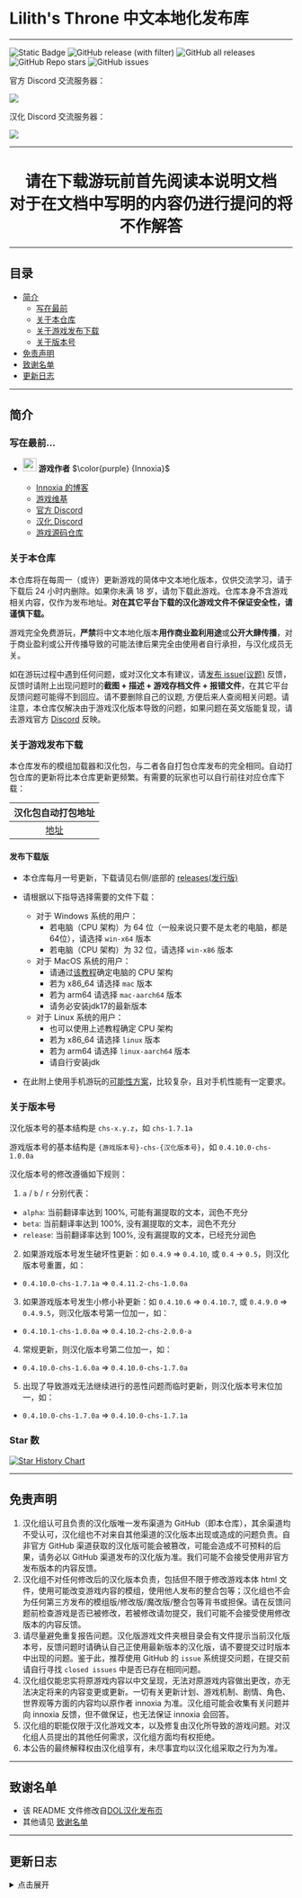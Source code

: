 # Lilith's Throne 中文本地化发布库

---
![Static Badge](https://img.shields.io/badge/Author-Innoxia-purple?link=https%3A%2F%2Flilithsthrone.blogspot.com%2F)
![GitHub release (with filter)](https://img.shields.io/github/v/release/chinese-liliths-throne/liliths-throne-chinese-release?link=https%3A%2F%2Fgithub.com%2Fchinese-liliths-throne%2Fliliths-throne-chinese-release%2Flatest)
![GitHub all releases](https://img.shields.io/github/downloads/chinese-liliths-throne/liliths-throne-chinese-release/total?link=https%3A%2F%2Fgithub.com%2Fchinese-liliths-throne%2Fliliths-throne-chinese-release%2Freleases%2Flatest)
![GitHub Repo stars](https://img.shields.io/github/stars/chinese-liliths-throne/liliths-throne-chinese-release)
![GitHub issues](https://img.shields.io/github/issues-raw/chinese-liliths-throne/liliths-throne-chinese-release)

官方 Discord 交流服务器：

[![](https://dcbadge.limes.pink/api/server/nDRvMXH)](https://discord.gg/nDRvMXH)

汉化 Discord 交流服务器：

[![](https://dcbadge.limes.pink/api/server/hqj7WA7PKp)](https://discord.gg/hqj7WA7PKp)

---

<div align="center">

# 请在下载游玩前首先阅读本说明文档<br>对于在文档中写明的内容仍进行提问的将不作解答

</div>

---

## 目录

* [简介](#简介)
  * [写在最前](#写在最前)
  * [关于本仓库](#关于本仓库)
  * [关于游戏发布下载](#关于游戏发布下载)
  * [关于版本号](#关于版本号)
* [免责声明](#免责声明)
* [致谢名单](#致谢名单)
* [更新日志](#更新日志)

---

## 简介
### 写在最前...
- <img decoding="async" src="https://avatars.githubusercontent.com/u/25914384?v=4" width="24" alt=""> <b>游戏作者</b> $\color{purple} {Innoxia}$

  - [Innoxia 的博客][blog]
  - [游戏维基][wiki]
  - [官方 Discord][discord]
  - [汉化 Discord][discord-zh]
  - [游戏源码仓库][github]

### 关于本仓库

本仓库将在每周一（或许）更新游戏的简体中文本地化版本，仅供交流学习，请于下载后 24 小时内删除。如果你未满 18 岁，请勿下载此游戏。仓库本身不含游戏相关内容，仅作为发布地址。**对在其它平台下载的汉化游戏文件不保证安全性，请谨慎下载。**

游戏完全免费游玩，**严禁**将中文本地化版本**用作商业盈利用途**或**公开大肆传播**，对于商业盈利或公开传播导致的可能法律后果完全由使用者自行承担，与汉化成员无关。

如在游玩过程中遇到任何问题，或对汉化文本有建议，请[发布 issue(议题)][issues] 反馈，反馈时请附上出现问题时的**截图 + 描述 + 游戏存档文件 + 报错文件**，在其它平台反馈问题可能得不到回应。请不要删除自己的议题, 方便后来人查阅相关问题。请注意，本仓库仅解决由于游戏汉化版本导致的问题，如果问题在英文版能复现，请去游戏官方 [Discord][discord] 反映。

### 关于游戏发布下载

本仓库发布的模组加载器和汉化包，与二者各自打包仓库发布的完全相同。自动打包仓库的更新将比本仓库更新更频繁。有需要的玩家也可以自行前往对应仓库下载：

|    汉化包自动打包地址     |
|:----------------:|
| [地址][i18n-build] |

#### 发布下载版
- 本仓库每月一号更新，下载请见右侧/底部的 [releases(发行版)][releases-latest]
- 请根据以下指导选择需要的文件下载：
  - 对于 Windows 系统的用户：
    - 若电脑（CPU 架构）为 64 位（一般来说只要不是太老的电脑，都是64位），请选择 `win-x64` 版本
    - 若电脑（CPU 架构）为 32 位，请选择 `win-x86` 版本
  - 对于 MacOS 系统的用户：
    - 请通过[该教程](https://juejin.cn/post/7112023770247725063)确定电脑的 CPU 架构
    - 若为 x86_64 请选择 `mac` 版本
    - 若为 arm64 请选择 `mac-aarch64` 版本
    - 请务必安装jdk17的最新版本
  - 对于 Linux 系统的用户：
    - 也可以使用上述教程确定 CPU 架构
    - 若为 x86_64 请选择 `linux` 版本
    - 若为 arm64 请选择 `linux-aarch64` 版本
    - 请自行安装jdk

- 在此附上使用手机游玩的[可能性方案](https://github.com/Agreous/liliths-throne-on-android#readme)，比较复杂，且对手机性能有一定要求。

### 关于版本号
汉化版本号的基本结构是 `chs-x.y.z`，如 `chs-1.7.1a`

游戏版本号的基本结构是 `{游戏版本号}-chs-{汉化版本号}`，如 `0.4.10.0-chs-1.0.0a`

汉化版本号的修改遵循如下规则：
1. `a` / `b` / `r` 分别代表：
  - `alpha`: 当前翻译率达到 100%, 可能有漏提取的文本，润色不充分
  - `beta`: 当前翻译率达到 100%, 没有漏提取的文本，润色不充分
  - `release`: 当前翻译率达到 100%, 没有漏提取的文本，已经充分润色
2. 如果游戏版本号发生破坏性更新：如 `0.4.9` => `0.4.10`, 或 `0.4` -> `0.5`，则汉化版本号重置，如：
  - `0.4.10.0-chs-1.7.1a` => `0.4.11.2-chs-1.0.0a`
3. 如果游戏版本号发生小修小补更新：如 `0.4.10.6` => `0.4.10.7`, 或 `0.4.9.0` => `0.4.9.5`，则汉化版本号第一位加一，如：
  - `0.4.10.1-chs-1.0.0a` => `0.4.10.2-chs-2.0.0-a`
4. 常规更新，则汉化版本号第二位加一，如：
  - `0.4.10.0-chs-1.6.0a` => `0.4.10.0-chs-1.7.0a`
5. 出现了导致游戏无法继续进行的恶性问题而临时更新，则汉化版本号末位加一，如：
  - `0.4.10.0-chs-1.7.0a` => `0.4.10.0-chs-1.7.1a`

### Star 数

[![Star History Chart](https://api.star-history.com/svg?repos=chinese-liliths-throne/liliths-throne-chinese-release&type=Date)](https://star-history.com/#chinese-liliths-throne/liliths-throne-chinese-release&Date)

---

## 免责声明

1. 汉化组认可且负责的汉化版唯一发布渠道为 GitHub（即本仓库），其余渠道均不受认可，汉化组也不对来自其他渠道的汉化版本出现或造成的问题负责。自非官方 GitHub 渠道获取的汉化版可能会被篡改，可能会造成不可预料的后果，请务必以 GitHub 渠道发布的汉化版为准。我们可能不会接受使用非官方发布版本的内容反馈。
2. 汉化组不对任何修改后的汉化版本负责，包括但不限于修改游戏本体 html 文件，使用可能改变游戏内容的模组，使用他人发布的整合包等；汉化组也不会为任何第三方发布的模组版/修改版/魔改版/整合包等背书或担保。请在反馈问题前检查游戏是否已被修改，若被修改请勿提交，我们可能不会接受使用修改版本的内容反馈。
3. 请尽量避免重复报告问题。汉化版游戏文件夹根目录会有文件提示当前汉化版本号，反馈问题时请确认自己正使用最新版本的汉化版，请不要提交过时版本中出现的问题。鉴于此，推荐使用 GitHub 的 `issue` 系统提交问题，在提交前请自行寻找 `closed issues` 中是否已存在相同问题。
4. 汉化组仅能忠实将原游戏内容以中文呈现，无法对原游戏内容做出更改，亦无法决定将来的内容变更或更新。一切有关更新计划、游戏机制、剧情、角色、世界观等方面的内容均以原作者 innoxia 为准。汉化组可能会收集有关问题并向 innoxia 反馈，但不做保证，也无法保证 innoxia 会回答。
5. 汉化组的职能仅限于汉化游戏文本，以及修复由汉化所导致的游戏问题。对汉化组人员提出的其他任何需求，汉化组方面均有权拒绝。
6. 本公告的最终解释权由汉化组享有，未尽事宜均以汉化组采取之行为为准。

---

## 致谢名单
* 该 README 文件修改自[DOL汉化发布页][github-dol]
* 其他请见 [致谢名单](CREDITS.md)

---

## 更新日志
<details>
<summary>点击展开</summary>

- 2025.7.11
  - 发布 `0.4.11.3-chs-2.1.0a` 版
    - 修复了高桥、影、婕斯、法埃立绘不显示的问题

- 2025.7.4
  - 发布 `0.4.11.3-chs-2.0.1a` 版
    - 调整了部分文本的翻译
    - 补充部分缺失的汉化
    - 调整了非Windows平台下版本号文件放置位置的问题
    - 放入了原版中存在的 `README`, `disclaimer` 等文件

- 2025.6.27
  - 发布 `0.4.11.3-chs-2.0.0a` 版
    - 完成 0.4.11.3 版本的汉化

- 2025.6.23
  - 发布 `0.4.11.1-chs-1.0.2a` 版
    - 补充部分缺失的汉化

- 2025.6.21
  - 发布 `0.4.11.1-chs-1.0.1a` 版
    - 补充部分缺失的汉化

- 2025.6.21
  - 发布 `0.4.11.1-chs-1.0.0a` 版
    - 完成 0.4.11.1 版本的汉化

- 2025.6.15
  - 发布 `0.4.10.9-chs-1.0.1a` 版
    - 修复了部分情况下对话内容显示错误的问题
    - 修复了获得“疲惫”时会导致侧边栏消失的问题
    - 补全了部分汉化

- 2025.6.10
  - 发布 `0.4.10.9-chs-1.0.0a` 版
    - 完成 0.4.10.9 版本的汉化

- 2025.1.5
  - 发布 `0.4.10.7-chs-1.0.1a` 版
    - 修复了部分情况下出现乱码的问题

- 2025.1.3
  - 发布 `0.4.10.7-chs-1.0.0a` 版
    - 完成对应版本的汉化

- 2024.12.30
  - 发布 `0.4.10.3-chs-1.0.0a` 版
    - 完成对应版本的汉化

- 2024.9.12
  - 发布 `0.4.10.0-chs-1.0.0a` 版
    - 基本完成了提取，仅有部分文本遗漏，完全汉化，未润色

</details>

[blog]: https://lilithsthrone.blogspot.com/
[wiki]: http://tptiap.co.uk/index.php/Main_Page
[github]: https://github.com/Innoxia/liliths-throne-public
[github-dol]: https://github.com/Eltirosto/Degrees-of-Lewdity-Chinese-Localization/tree/main
[discord]: https://discord.gg/nDRvMXH
[discord-zh]: https://discord.gg/hqj7WA7PKp
[releases-latest]: https://github.com/chinese-liliths-throne/liliths-throne-chinese-release/releases/latest
[i18n-mod]: https://github.com/Lyoko-Jeremie/Degrees-of-Lewdity_Mod_i18nMod
[i18n-build]: https://github.com/chinese-liliths-throne/liliths-throne-chinese-localization
[issues]: https://github.com/chinese-liliths-throne/liliths-throne-chinese-release/issues
